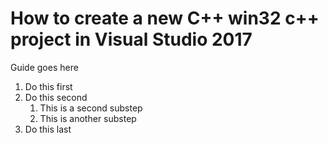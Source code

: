 # How to create a new C++ win32 c++ project in Visual Studio 2017
Guide goes here
1. Do this first
2. Do this second
    1. This is a second substep
    2. This is another substep
3. Do this last